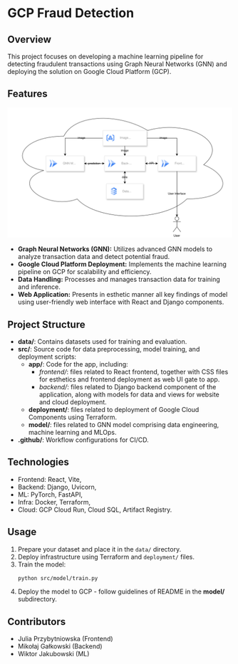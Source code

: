 # GCP Fraud Detection

## Overview

This project focuses on developing a machine learning pipeline for detecting fraudulent transactions using Graph Neural Networks (GNN) and deploying the solution on Google Cloud Platform (GCP).

## Features

![Diagram architecture](architecture.svg)

- **Graph Neural Networks (GNN):** Utilizes advanced GNN models to analyze transaction data and detect potential fraud.
- **Google Cloud Platform Deployment:** Implements the machine learning pipeline on GCP for scalability and efficiency.
- **Data Handling:** Processes and manages transaction data for training and inference.
- **Web Application:** Presents in esthetic manner all key findings of model using user-friendly web interface with React and Django components.

## Project Structure

- **data/**: Contains datasets used for training and evaluation.
- **src/**: Source code for data preprocessing, model training, and deployment scripts:
    - **app/**: Code for the app, including:
        - *frontend/*: files related to React frontend, together with CSS files for esthetics and frontend deployment as web UI gate to app.
        - *backend/*: files related to Django backend component of the application, along with models for data and views for website and cloud deployment.
    - **deployment/**: files related to deployment of Google Cloud Components using Terraform.
    - **model/**: files related to GNN model comprising data engineering, machine learning and MLOps.
- **.github/**: Workflow configurations for CI/CD.

## Technologies

- Frontend: React, Vite,
- Backend: Django, Uvicorn,
- ML: PyTorch, FastAPI,
- Infra: Docker, Terraform,
- Cloud: GCP Cloud Run, Cloud SQL, Artifact Registry.

## Usage

1. Prepare your dataset and place it in the `data/` directory.
2. Deploy infrastructure using Terraform and `deployment/` files. 
3. Train the model:
   ```sh
   python src/model/train.py
   ```
4. Deploy the model to GCP - follow guidelines of README in the **model/** subdirectory.

## Contributors

- Julia Przybytniowska (Frontend)
- Mikołaj Gałkowski (Backend)
- Wiktor Jakubowski (ML)
